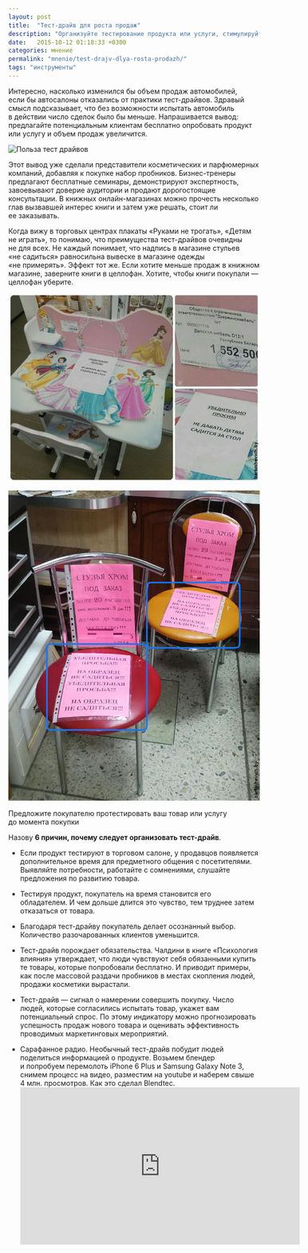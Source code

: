 ```yaml
---
layout: post
title:  "Тест-драйв для роста продаж"
description: "Организуйте тестирование продукта или услуги, стимулируйте участие в этом мероприятии и объем продаж увеличится."
date:   2015-10-12 01:18:33 +0300
categories: мнение
permalink: "mnenie/test-drajv-dlya-rosta-prodazh/"
tags: "инструменты"
---
```


<p>Интересно, насколько изменился&nbsp;бы объем продаж автомобилей, если&nbsp;бы автосалоны отказались от&nbsp;практики тест-драйвов. Здравый смысл подсказывает, что без возможности испытать автомобиль в&nbsp;действии число сделок было&nbsp;бы меньше. Напрашивается вывод: предлагайте потенциальным клиентам бесплатно опробовать продукт или услугу и&nbsp;объем продаж увеличится.</p><!--more-->

<p><img src="http://www.bartoshevich.by/images/test1.jpg" alt="Польза тест драйвов" width="695" height="583" class="img-responsive"/></p>


<p>Этот вывод уже сделали представители косметических и&nbsp;парфюмерных компаний, добавляя к&nbsp;покупке набор пробников. Бизнес-тренеры предлагают бесплатные семинары, демонстрируют экспертность, завоевывают доверие аудитории и&nbsp;продают дорогостоящие консультации. В&nbsp;книжных онлайн-магазинах можно прочесть несколько глав вызвавшей интерес книги и&nbsp;затем уже решать, стоит&nbsp;ли ее&nbsp;заказывать.</p>
<p>Когда вижу в&nbsp;торговых центрах плакаты «Руками не&nbsp;трогать», «Детям не&nbsp;играть», то&nbsp;понимаю, что преимущества тест-драйвов очевидны не&nbsp;для всех. Не&nbsp;каждый понимает, что надпись в&nbsp;магазине стульев «не&nbsp;садиться» равносильна вывеске в&nbsp;магазине одежды «не&nbsp;примерять». Эффект тот&nbsp;же. Если хотите меньше продаж в&nbsp;книжном магазине, заверните книги в&nbsp;целлофан. Хотите, чтобы книги покупали&nbsp;— целлофан уберите.</p>

![Антипример продажи детской мебели](/images/test2.jpg)

![Антипример продаж стульев](/images/test3.jpg)

<div class="hip">Предложите покупателю протестировать ваш товар или услугу до&nbsp;момента покупки</div>

<p>Назову <strong>6&nbsp;причин, почему следует организовать тест-драйв</strong>.</p>
<ul> 
	<li>Если продукт тестируют в&nbsp;торговом салоне, у&nbsp;продавцов появляется дополнительное время для предметного общения с&nbsp;посетителями. Выявляйте потребности, работайте с&nbsp;сомнениями, слушайте предложения по&nbsp;развитию товара.</li>
 </ul>
<ul> 
	<li>Тестируя продукт, покупатель на&nbsp;время становится его обладателем. И&nbsp;чем дольше длится это чувство, тем труднее затем отказаться от&nbsp;товара.</li>
 </ul>
<ul> 
	<li>Благодаря тест-драйву покупатель делает осознанный выбор. Количество разочарованных клиентов уменьшится.</li>
 </ul>
<ul> 
	<li>Тест-драйв порождает обязательства. Чалдини в&nbsp;книге «Психология влияния» утверждает, что люди чувствуют себя обязанными купить те&nbsp;товары, которые попробовали бесплатно. И&nbsp;приводит примеры, как после массовой раздачи пробников в&nbsp;местах скопления людей, продажи косметики вырастали.</li>
 </ul>
<ul> 
	<li>Тест-драйв&nbsp;— сигнал о&nbsp;намерении совершить покупку. Число людей, которые согласились испытать товар, укажет вам потенциальный спрос. По&nbsp;этому индикатору можно прогнозировать успешность продаж нового товара и&nbsp;оценивать эффективность проводимых маркетинговых мероприятий.</li>
 </ul>
<ul> 
	<li>Сарафанное радио. Необычный тест-драйв побудит людей поделиться информацией о&nbsp;продукте. Возьмем блендер и&nbsp;попробуем перемолоть iPhone 6&nbsp;Plus и&nbsp;Samsung Galaxy Note&nbsp;3, снимем процесс на&nbsp;видео, разместим на&nbsp;youtube и&nbsp;наберем свыше 4&nbsp;млн. просмотров. Как это сделал Blendtec.</li>
 
<div class="video"><iframe width="560" height="315" src="https://www.youtube.com/embed/lBUJcD6Ws6s?rel=0" frameborder="0" allowfullscreen></iframe></div></ul>

